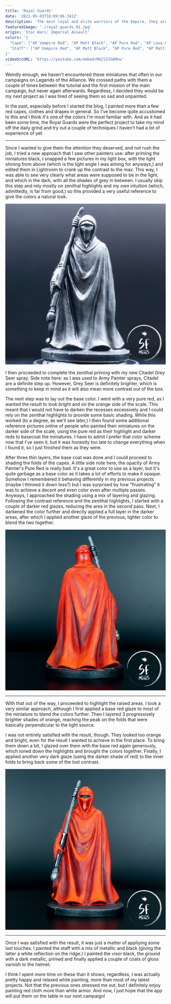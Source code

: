 ```yaml
---
title: 'Royal Guards'
date: '2021-05-03T16:09:06.341Z'
description: 'The most loyal and elite warriors of the Empire, they are ready to give their life to protect the Emperor.'
featuredImage: './royal-guards_01.jpg'
origin: 'Star Wars: Imperial Assault'
colors: '{
  "Cape": ["AP Vampire Red", "AP Matt Black", "AP Pure Red", "AP Lava Orange", "AV Glaze Medium", "AP Gloss Varnish"],
  "Staff": ["AP Vampire Red", "AP Matt Black", "AP Pure Red", "AP Matt White", "AP Gun Metal"]
}'
videoSrcURL: 'https://youtube.com/embed/MGCS37G6Mnw'
---
```


Weirdly enough, we haven't encountered these miniatures that often in our campaigns on Legends of the Alliance. We crossed paths with them a couple of times between the tutorial and the first mission of the main campaign, but never again afterwards. Regardless, I decided they would be my next project as I was tired of seeing them so sad and unpainted.

In the past, especially before I started the blog, I painted more than a few red capes, clothes and drapes in general. So I've become quite accustomed to this and I think it's one of the colors I'm most familiar with. And as it had been some time, the Royal Guards were the perfect project to take my mind off the daily grind and try out a couple of techniques I haven't had a lot of experience of yet.

---

Since I wanted to give them the attention they deserved, and not rush the job, I tried a new approach that I saw other painters use: after priming the miniatures black, I snapped a few pictures in my light box, with the light shining from above (which is the light angle I was aiming for anyways,) and edited them in Lightroom to crank up the contrast to the max. This way, I was able to see very clearly what areas were supposed to be in the light, and which in the dark, with all the shades of grey in between. I usually skip this step and rely mostly on zenithal highlights and my own intuition (which, admittedly, is far from good,) so this provided a very useful reference to give the colors a natural look.

![Study of Contrast](./royal-guards_06.jpg)

I then proceeded to complete the zenithal priming with my new Citadel Grey Seer spray. Side note here: as I was used to Army Painter sprays, Citadel are a definite step up. However, Grey Seer is definitely brighter, which is something to keep in mind as it will also mean more contrast out of the box.

The next step was to lay out the base color. I went with a very pure red, as I wanted the result to look bright and on the orange side of the scale. This meant that I would not have to darken the recesses excessively and I could rely on the zenithal highlights to provide some basic shading. While this worked (to a degree, as we'll see later,) I then found some additional reference pictures online of people who painted their miniatures on the darker side of the scale, using the pure red as their highlight and darker reds to basecoat the miniatures. I have to admit I prefer that color scheme now that I've seen it, but it was honestly too late to change everything when I found it, so I just finished them as they were.

After three thin layers, the base coat was done and I could proceed to shading the folds of the capes. A little side note here, the opacity of Army Painter's Pure Red is really bad. It's a great color to use as a layer, but it's quite garbage as a base color as it takes a lot of efforts to make it opaque. Somehow I remembered it behaving differently in my previous projects (maybe I thinned it down less?) but I was surprised by how "frustrating" it was to achieve a decent and even color even after multiple passes. Anyways, I approached the shading using a mix of layering and glazing. Following the contrast reference and the zenithal highlights, I started with a couple of darker red glazes, reducing the area in the second pass. Next, I darkened the color further and directly applied a full layer in the darker areas, after which I applied another glaze of the previous, lighter color to blend the two together.

![Back Side](./royal-guards_04.jpg)

---

With that out of the way, I proceeded to highlight the raised areas. I took a very similar approach, although I first applied a base red glaze to most of the miniature to blend the colors further. Then I layered 3 progressively brighter shades of orange, reaching the peak on the folds that were basically perpendicular to the light source.

I was not entirely satisfied with the result, though. They looked too orange and bright, even for the result I wanted to achieve in the first place. To bring them down a bit, I glazed over them with the base red again generously, which toned down the highlights and brought the colors together. Finally, I applied another very dark glaze (using the darker shade of red) to the inner folds to bring back some of the lost contrast.

![Front Side](./royal-guards_02.jpg)

---

Once I was satisfied with the result, it was just a matter of appliying some last touches. I painted the staff with a mix of metallic and black (giving the latter a white reflection on the ridge.) I painted the visor black, the ground with a dark metallic, primed and finally applied a couple of coats of gloss varnish to the helmet.

I think I spent more time on these than it shows; regardless, I was actually pretty happy and relaxed while painting, more than most of my latest projects. Not that the previous ones stressed me out, but I definitely enjoy painting red cloth more than white armor. And now, I just hope that the app will put them on the table in our next campaign!
